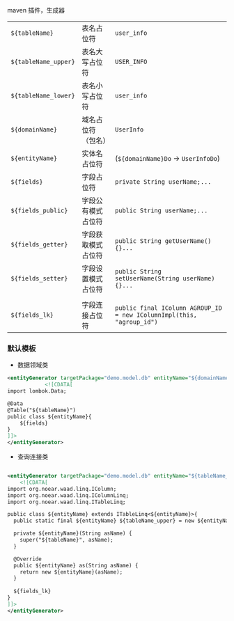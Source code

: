 maven 插件，生成器



|                             |             |                                                                       |
|-----------------------------|-------------|-----------------------------------------------------------------------|
| `${tableName}`              | 表名占位符       | `user_info`                                                           |
| `${tableName_upper}`        | 表名大写占位符     | `USER_INFO`                                                           |
| `${tableName_lower}`        | 表名小写占位符     | `user_info`                                                           |
| `${domainName}`             | 域名占位符（包名）   | `UserInfo`                                                            |
| `${entityName}`             | 实体名占位符      | (`${domainName}Do` -> `UserInfoDo`)                                   |
| `${fields}`                 | 字段占位符       | `private String userName;...`                                         |
| `${fields_public}`          | 字段公有模式占位符   | `public String userName;...`                                          |
| `${fields_getter}`          | 字段获取模式占位符   | `public String getUserName(){}...`                                    |
| `${fields_setter}`          | 字段设置模式占位符   | `public String setUserName(String userName){}...`                     |
|                             |             |                                                                       |
| `${fields_lk}`              | 字段连接占位符     | `public final IColumn AGROUP_ID = new IColumnImpl(this, "agroup_id")` |


### 默认模板

* 数据领域类

```xml
<entityGenerator targetPackage="demo.model.db" entityName="${domainName}Do">
            <![CDATA[
import lombok.Data;

@Data
@Table("${tableName}")
public class ${entityName}{
    ${fields}
}
]]>
</entityGenerator>
```

* 查询连接类

```xml

<entityGenerator targetPackage="demo.model.db" entityName="${tableName_upper}_LK">
    <![CDATA[
import org.noear.waad.linq.IColumn;
import org.noear.waad.linq.IColumnLinq;
import org.noear.waad.linq.ITableLinq;

public class ${entityName} extends ITableLinq<${entityName}>{
  public static final ${entityName} ${tableName_upper} = new ${entityName}(null);

  private ${entityName}(String asName) {
    super("${tableName}", asName);
  }

  @Override
  public ${entityName} as(String asName) {
    return new ${entityName}(asName);
  }
    
  ${fields_lk}
}
]]>
</entityGenerator>
```